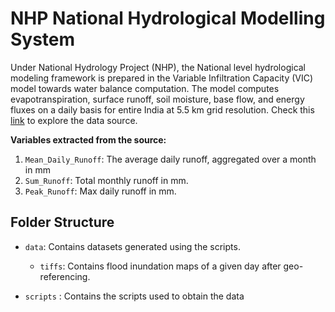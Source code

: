 # NHP National Hydrological Modelling System
Under National Hydrology Project (NHP), the National level hydrological modeling framework is prepared in the Variable Infiltration Capacity (VIC) model towards water balance computation. The model computes evapotranspiration, surface runoff, soil moisture, base flow, and energy fluxes on a daily basis for entire India at 5.5 km grid resolution. Check this [link](https://bhuvan.nrsc.gov.in/nhp/webgis-vic/map) to explore the data source.

**Variables extracted from the source:**

1. `Mean_Daily_Runoff`: The average daily runoff, aggregated over a month in mm
2. `Sum_Runoff`: Total monthly runoff in mm.
3.  `Peak_Runoff`: Max daily runoff in mm.


## Folder Structure

- `data`: Contains datasets generated using the scripts.
    - `tiffs`: Contains flood inundation maps of a given day after geo-referencing.


- `scripts` : Contains the scripts used to obtain the data